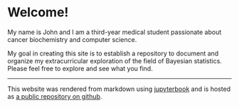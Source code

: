 # Welcome!

My name is John and I am a third-year medical student passionate about cancer
biochemistry and computer science.

My goal in creating this site is to establish a repository to document and
organize my extracurricular exploration of the field of Bayesian statistics.
Please feel free to explore and see what you find.

---

This website was rendered from markdown using
[jupyterbook](https://jupyterbook.org/en/stable/intro.html) and is hosted as [a
public repository on github](https://github.com/johnmoise/extracurricular).
